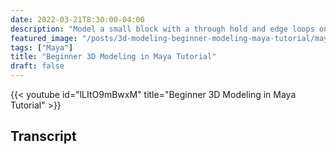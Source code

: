 ```yaml
---
date: 2022-03-21T8:30:00-04:00
description: "Model a small block with a through hold and edge loops on the corners in Maya"
featured_image: "/posts/3d-modeling-beginner-modeling-maya-tutorial/maya-beginner-modeling-tutorial.jpg"
tags: ["Maya"]
title: "Beginner 3D Modeling in Maya Tutorial"
draft: false
---
```


{{< youtube id="lLItO9mBwxM" title="Beginner 3D Modeling in Maya Tutorial" >}}

## Transcript
